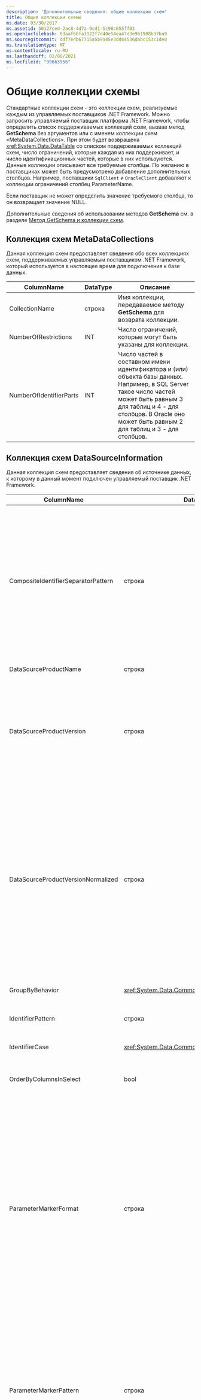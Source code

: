 ```yaml
---
description: 'Дополнительные сведения: общие коллекции схем'
title: Общие коллекции схемы
ms.date: 03/30/2017
ms.assetid: 50127ced-2ac8-4d7a-9cd1-5c98c655ff03
ms.openlocfilehash: 63aaf66fa3122f7d40e54ea47d3e9b1908b37ba9
ms.sourcegitcommit: ddf7edb67715a5b9a45e3dd44536dabc153c1de0
ms.translationtype: MT
ms.contentlocale: ru-RU
ms.lasthandoff: 02/06/2021
ms.locfileid: "99663956"
---
```

# <a name="common-schema-collections"></a>Общие коллекции схемы

Стандартные коллекции схем - это коллекции схем, реализуемые каждым из управляемых поставщиков .NET Framework. Можно запросить управляемый поставщик платформа .NET Framework, чтобы определить список поддерживаемых коллекций схем, вызвав метод **GetSchema** без аргументов или с именем коллекции схем «MetaDataCollections». При этом будет возвращена <xref:System.Data.DataTable> со списком поддерживаемых коллекций схем, число ограничений, которые каждая из них поддерживает, и число идентификационных частей, которые в них используются. Данные коллекции описывают все требуемые столбцы. По желанию в поставщиках может быть предусмотрено добавление дополнительных столбцов. Например, поставщики `SqlClient` и `OracleClient` добавляют к коллекции ограничений столбец ParameterName.  
  
 Если поставщик не может определить значение требуемого столбца, то он возвращает значение NULL.  
  
 Дополнительные сведения об использовании методов **GetSchema** см. в разделе [Метод GetSchema и коллекции схем](getschema-and-schema-collections.md).  
  
## <a name="metadatacollections"></a>Коллекция схем MetaDataCollections  

 Данная коллекция схем предоставляет сведения обо всех коллекциях схем, поддерживаемых управляемым поставщиком .NET Framework, который используется в настоящее время для подключения к базе данных.  
  
|ColumnName|DataType|Описание|  
|----------------|--------------|-----------------|  
|CollectionName|строка|Имя коллекции, передаваемое методу **GetSchema** для возврата коллекции.|  
|NumberOfRestrictions|INT|Число ограничений, которые могут быть указаны для коллекции.|  
|NumberOfIdentifierParts|INT|Число частей в составном имени идентификатора и (или) объекта базы данных. Например, в SQL Server такое число частей может быть равным 3 для таблиц и 4 - для столбцов. В Oracle оно может быть равным 2 для таблиц и 3 - для столбцов.|  
  
## <a name="datasourceinformation"></a>Коллекция схем DataSourceInformation  

 Данная коллекция схем предоставляет сведения об источнике данных, к которому в данный момент подключен управляемый поставщик .NET Framework.  
  
|ColumnName|DataType|Описание|  
|----------------|--------------|-----------------|  
|CompositeIdentifierSeparatorPattern|строка|Регулярное выражение служит для согласования составных разделителей в составном идентификаторе. Например, \\. (для SQL Server) или « \@&#124;» \\ . (для Oracle).<br /><br /> Как правило, составные идентификаторы используются в качестве имен объектов базы данных, например: pubs.dbo.authors или pubs\@dbo.authors.<br /><br /> Для SQL Server следует использовать регулярное выражение "\\.". Для OracleClient используйте " \@&#124;\\ .".<br /><br /> Для ODBC следует использовать Catalog_name_seperator.<br /><br /> Для OLE DB следует использовать DBLITERAL_CATALOG_SEPARATOR или DBLITERAL_SCHEMA_SEPARATOR.|  
|DataSourceProductName|строка|Имя продукта, доступ к которому обеспечивается поставщиком, например «Oracle» или «SQLServer».|  
|DataSourceProductVersion|строка|Версия продукта, доступ к которому обеспечивается поставщиком, в собственном формате источников данных, а не в формате Microsoft.<br /><br /> В некоторых случаях DataSourceProductVersion и DataSourceProductVersionNormalized будут иметь одно значение. В случае OLE DB и ODBC эти значения всегда одинаковы, поскольку они сопоставляются с одним и тем же вызовом функции в собственном API-интерфейсе.|  
|DataSourceProductVersionNormalized|строка|Нормализованная версия для источника данных, позволяющая провести ее сравнение с помощью функции `String.Compare()`. Данный формат является согласованным для всех версий поставщика, что позволяет исключить появление обозначения версии 10 между обозначениями версий 1 и 2 после сортировки.<br /><br /> Например, поставщик Oracle использует формат "NN. NN. NN. NN. NN" для своей нормализованной версии, что приводит к тому, что источник данных Oracle 8i возвращает "08.01.07.04.01". SQL Server использует стандартный формат Microsoft "NN. NN. nnnn".<br /><br /> В некоторых случаях DataSourceProductVersion и DataSourceProductVersionNormalized будут иметь одно значение. В случае OLE DB и ODBC эти значения всегда одинаковы, поскольку они сопоставляются с одним и тем же вызовом функции в собственном API-интерфейсе.|  
|GroupByBehavior|<xref:System.Data.Common.GroupByBehavior>|Задает связь между столбцами в предложении GROUP BY и неагрегатными столбцами в списке выбора.|  
|IdentifierPattern|строка|Регулярное выражение, которое согласуется с идентификатором или имеет совпадающее с ним значение. Например, «[A-Za-z0-9_#$]».|  
|IdentifierCase|<xref:System.Data.Common.IdentifierCase>|Определяет, обрабатываются ли идентификаторы, не заключенные в кавычки, с учетом регистра.|  
|OrderByColumnsInSelect|bool|Указывает, должны ли столбцы в предложении ORDER BY быть в списке выбора. Значение true определяет, что они должны находиться в списке выбора, значение false указывает обратное.|  
|ParameterMarkerFormat|строка|Строка форматирования, представляющая способ форматирования параметра.<br /><br /> Если именованные параметры поддерживаются источником данных, первый местозаполнитель в этой строке должен находиться в позиции форматирования имени параметра.<br /><br /> Например, если источник данных ожидает получение параметров с именем и префиксом ":", то значением будет ":{0}". При форматировании с именем параметра «p1» итоговая строка будет иметь вид «:p1».<br /><br /> Если источник данных ожидает получения параметров с префиксом "\@", а имена уже содержат этот префикс, то значение будет равно "{0}", а результатом форматирования параметра с именем "\@p1" станет значение "\@p1".<br /><br /> Для источников данных, в которых вместо именованных параметров ожидается использование символа "?", строка форматирования может указываться в виде "?", что приводит к пропуску имени параметра. Для OLE DB возвращается "?".|  
|ParameterMarkerPattern|строка|Регулярное выражение, соответствующее маркеру параметра. Оно будет иметь значение, совпадающее с именем параметра (если таковое имеется).<br /><br /> Например, если поддерживаются именованные параметры с начальным символом "\@", включаемым в имя параметра, то выражение будет иметь вид "(\@[A-Za-z0-9_$#]*)".<br /><br /> Однако если поддерживаются именованные параметры с начальным символом ":", не являющимся частью имени параметра, то выражение будет иметь вид ":([A-Za-z0-9_$#]\*)".<br /><br /> Разумеется, если источник данных не поддерживает именованные параметры, выражением будет просто "?".|  
|ParameterNameMaxLength|INT|Максимальная длина имени параметра в символах. В среде Visual Studio принято предположение, что в случае поддержки имен параметров минимальным значением максимальной длины будет 30 символов.<br /><br /> Если источник данных не поддерживает именованные параметры, это свойство возвращает ноль.|  
|ParameterNamePattern|строка|Регулярное выражение, соответствующее действительным именам параметров. Для различных источников данных применяются разные правила использования символов в именах параметров.<br /><br /> В среде Visual Studio принято предположение, что в случае поддержки имен параметров символы «\p{Lu}\p{Ll}\p{Lt}\p{Lm}\p{Lo}\p{Nl}\p{Nd}» являются минимальным поддерживаемым набором символов, действительных для имен параметров.|  
|QuotedIdentifierPattern|строка|Регулярное выражение, соответствующее идентификатору, заключенному в кавычки, и имеющее значение идентификатора без кавычек. Например, если в источнике данных используются двойные кавычки для определения идентификаторов, заключенных в кавычки, то выражение будет следующим: "(([^\\"]&#124;\\"\\")*)".|  
|QuotedIdentifierCase|<xref:System.Data.Common.IdentifierCase>|Определяет, обрабатываются ли заключенные в кавычки идентификаторы с учетом регистра.|  
|StatementSeparatorPattern|строка|Регулярное выражение, соответствующее разделителю инструкций.|  
|StringLiteralPattern|строка|Регулярное выражение, соответствующее строковому литералу, и имеющее одинаковое с ним значение. Например, если в источнике данных используются одинарные кавычки для определения строк, то выражение будет следующим: "('([^']&#124;'')*')"'.|  
|SupportedJoinOperators|<xref:System.Data.Common.SupportedJoinOperators>|Указывает, какие типы инструкций соединения SQL поддерживаются источником данных.|  
  
## <a name="datatypes"></a>DataTypes  

 Данная коллекция схем предоставляет сведения о типах данных, поддерживаемых базой данных, к которой в данный момент подключен управляемый поставщик .NET Framework.  
  
|ColumnName|DataType|Описание|  
|----------------|--------------|-----------------|  
|TypeName|строка|Имя типа данных, связанного с поставщиком.|  
|ProviderDbType|INT|Зависящее от поставщика значение типа, которое следует использовать при указании типа параметра. Например, SqlDbType.Money или OracleType.Blob.|  
|ColumnSize|long|Значение длины нечислового столбца или параметра, которое относится либо к максимуму, либо к длине, определенной поставщиком для этого типа.<br /><br /> Для символьных данных это максимальная или определенная длина в единицах, заданных источником данных. В Oracle для символьных данных некоторых типов применяется такой принцип, что вначале указывается длина, а затем - действительный размер хранения. Указывается длина в единицах только для Oracle.<br /><br /> Для типов данных даты-времени это длина строки представления (при условии использования максимально допустимой точности компонента с определением долей секунды).<br /><br /> Если это числовой тип данных, то это верхняя граница максимальной точности типа данных.|  
|CreateFormat|строка|Строка форматирования, представляющая способ добавления данного столбца в инструкцию описания данных, например CREATE TABLE. Каждый элемент массива CreateParameter должен быть представлен в строке форматирования так называемым «маркером параметра».<br /><br /> Например, тип данных DECIMAL в SQL требует указания точности и масштаба. В этом случае строка форматирования имеет вид "DECIMAL({0},{1})".|  
|CreateParameters|строка|Параметры создания, которые необходимо указать при создании столбца данных этого типа. Каждый параметр создания перечисляется в строке с разделением запятыми в порядке указания параметров.<br /><br /> Например, тип данных DECIMAL в SQL требует указания точности и масштаба. В этом случае параметры создания должны содержать строку «точность, масштаб».<br /><br /> В тексте команды для создания столбца DECIMAL с точностью 10 и масштабом 2 значение столбца CreateFormat может представлять собой "DECIMAL({0},{1})", в этом случае полная спецификация типа будет иметь вид DECIMAL(10,2).|  
|DataType|строка|Имя типа данных платформы .NET Framework.|  
|IsAutoincrementable|bool|true. Значения данных этого типа могут быть заданы с автоматическим приращением.<br /><br /> false. Значения данных этого типа не могут быть заданы с автоматическим приращением.<br /><br /> Обратите внимание, что определяется лишь возможность, что столбцы этого типа данных могут быть заданы с автоматическим приращением, а не то, что все столбцы этого типа имеют автоматическое приращение.|  
|IsBestMatch|bool|true. Данные этого типа выбираются с учетом наилучшего соответствия между типами данных хранилища данных и типом данных .NET Framework, определяемым значением в столбце DataType.<br /><br /> false. Данные этого типа не выбираются с учетом наилучшего соответствия.<br /><br /> Для каждого набора строк, в которых значение столбца DataType одинаково, столбцу IsBestMatch присваивается значение true только в одной строке.|  
|IsCaseSensitive|bool|true. Данные этого типа являются символьными и задаются с учетом регистра.<br /><br /> false. Данные этого типа не являются символьными, или в них не учитывается регистр.|  
|IsFixedLength|bool|true. Столбцы данных этого типа, созданные с помощью языка DDL, будут иметь фиксированную длину.<br /><br /> false. Столбцы данных этого типа, созданные с помощью языка DDL, будут иметь переменную длину.<br /><br /> DBNull.Value. Неизвестно, с каким столбцом поставщик сопоставит это поле - со столбцом фиксированной длины или переменной длины.|  
|IsFixedPrecisionScale|bool|true. Данные этого типа имеют фиксированные точность и масштаб.<br /><br /> false. Данные этого типа не имеют фиксированной точности и масштаба.|  
|IsLong|bool|true. Данные этого типа содержат данные очень большой длины. Определение данных очень большой длины зависит от поставщика.<br /><br /> false. Данные этого типа не содержат данные очень большой длины.|  
|IsNullable|bool|true. Данные этого типа допускают значения NULL.<br /><br /> false. Данные этого типа не допускают значения NULL.<br /><br /> DBNull.Value. Неизвестно, допускают ли данные этого типа значения NULL.|  
|IsSearchable|bool|true. Данные этого типа могут использоваться в предложении WHERE с любым оператором, за исключением предиката LIKE.<br /><br /> false. Данные этого типа не могут использоваться в предложении WHERE ни с одним оператором, за исключением предиката LIKE.|  
|IsSearchableWithLike|bool|true. Данные этого типа могут использоваться с предикатом LIKE.<br /><br /> false. Данные этого типа не могут использоваться с предикатом LIKE.|  
|IsUnsigned|bool|true. Данные этого типа являются беззнаковыми.<br /><br /> false. Данные этого типа представляют собой данные со знаком.<br /><br /> DBNull.Value. Значение неприменимо для типа данных.|  
|MaximumScale|short|Если индикатор типа является числовым типом, то он обозначает максимально допустимое число десятичных знаков после запятой. В противном случае это DBNull.Value.|  
|MinimumScale|short|Если индикатор типа является числовым типом, то он обозначает минимально допустимое число десятичных знаков после запятой. В противном случае это DBNull.Value.|  
|IsConcurrencyType|bool|true. Данные этого типа обновляются базой данных при каждом изменении строки, а текущее значение столбца отличается от всех предыдущих значений.<br /><br /> false. Данные этого типа не обновляются базой данных при каждом изменении строки.<br /><br /> DBNull.Value. База данных не поддерживает данные этого типа.|  
|IsLiteralSupported|bool|true. Данные этого типа могут быть выражены в виде литерала.<br /><br /> false. Данные этого типа не могут быть выражены в виде литерала.|  
|LiteralPrefix|строка|К заданному литералу применяется префикс.|  
|LiteralSuffix|строка|К заданному литералу применяется суффикс.|  
|NativeDataType|Строка|NativeDataType представляет собой столбец OLE DB, который служит для обеспечения доступа к данным типа OLE DB.|  
  
## <a name="restrictions"></a>Ограничения  

 Данная коллекция схем предоставляет сведения об ограничениях, поддерживаемых управляемым поставщиком .NET Framework, который в данный момент подключен к базе данных.  
  
|ColumnName|DataType|Описание|  
|----------------|--------------|-----------------|  
|CollectionName|строка|Имя коллекции, к которой применяются эти ограничения.|  
|RestrictionName|строка|Имя ограничения в коллекции.|  
|RestrictionDefault|строка|Не обрабатывается.|  
|RestrictionNumber|INT|Фактическое расположение в коллекциях тех ограничений, к которым относится данное конкретное ограничение.|  
  
## <a name="reservedwords"></a>ReservedWords  

 Данная коллекция схем предоставляет сведения о словах, резервируемых базой данных, с которой в данный момент соединен управляемый поставщик .NET Framework.  
  
|ColumnName|DataType|Описание|  
|----------------|--------------|-----------------|  
|ReservedWord|строка|Зарезервированное слово, определяемое поставщиком.|  
  
## <a name="see-also"></a>См. также раздел

- [Извлечение сведений о схеме базы данных](retrieving-database-schema-information.md)
- [Метод GetSchema и коллекции схем](getschema-and-schema-collections.md)
- [Общие сведения об ADO.NET](ado-net-overview.md)
